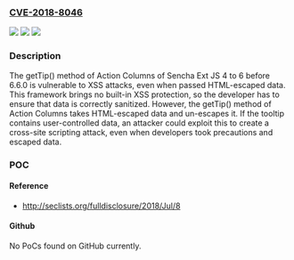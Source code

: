 ### [CVE-2018-8046](https://cve.mitre.org/cgi-bin/cvename.cgi?name=CVE-2018-8046)
![](https://img.shields.io/static/v1?label=Product&message=n%2Fa&color=blue)
![](https://img.shields.io/static/v1?label=Version&message=n%2Fa&color=blue)
![](https://img.shields.io/static/v1?label=Vulnerability&message=n%2Fa&color=brighgreen)

### Description

The getTip() method of Action Columns of Sencha Ext JS 4 to 6 before 6.6.0 is vulnerable to XSS attacks, even when passed HTML-escaped data. This framework brings no built-in XSS protection, so the developer has to ensure that data is correctly sanitized. However, the getTip() method of Action Columns takes HTML-escaped data and un-escapes it. If the tooltip contains user-controlled data, an attacker could exploit this to create a cross-site scripting attack, even when developers took precautions and escaped data.

### POC

#### Reference
- http://seclists.org/fulldisclosure/2018/Jul/8

#### Github
No PoCs found on GitHub currently.

